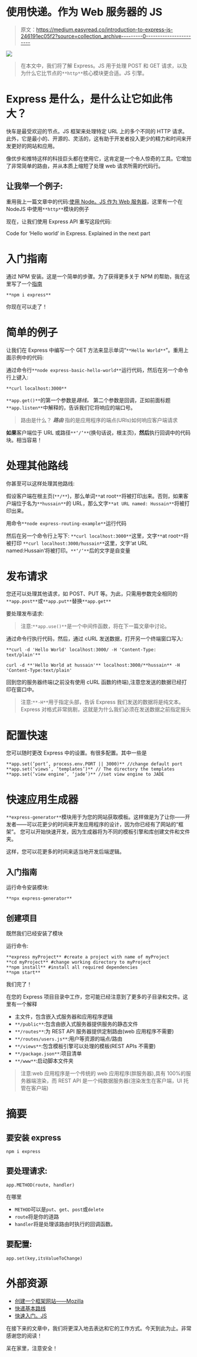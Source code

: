 # 使用快递。作为 Web 服务器的 JS

> 原文：<https://medium.easyread.co/introduction-to-express-js-246191ec05f2?source=collection_archive---------0----------------------->

![](img/60fa27f48594d6c0774b6634110cd325.png)

> 在本文中，我们将了解 Express。JS 用于处理 POST 和 GET 请求，以及为什么它比节点的`**http**`核心模块更合适。JS 引擎。

# Express 是什么，是什么让它如此伟大？

快车是最受欢迎的节点。JS 框架来处理特定 URL 上的多个不同的 HTTP 请求。此外，它是最小的、开源的、灵活的，这有助于开发者投入更少的精力和时间来开发更好的网站和应用。

像优步和推特这样的科技巨头都在使用它，这肯定是一个令人惊奇的工具。它增加了非常简单的路由，并从本质上缩短了处理 web 请求所需的代码行。

## 让我举一个例子:

重用我上一篇文章中的代码:[使用 Node。JS 作为 Web 服务器](https://medium.com/easyread/http-server-with-node-js-5e0d8df901b4)，这里有一个在 NodeJS 中使用`**http**`模块的例子

现在，让我们使用 Express API 重写这段代码:

Code for ‘Hello world’ in Express. Explained in the next part

# 入门指南

通过 NPM 安装。这是一个简单的步骤。为了获得更多关于 NPM 的帮助，我在这里写了一个[指南](https://medium.com/@hussainarifkl/the-basics-of-npm-a32ee1d79901)

```
**npm i express**
```

你现在可以走了！

# 简单的例子

让我们在 Express 中编写一个 GET 方法来显示单词“`**Hello World**`”。重用上面示例中的代码:

通过命令行`**node express-basic-hello-world**`运行代码，然后在另一个命令行上键入:

```
**curl localhost:3000**
```

`**app.get()**`的第一个参数是*路线。*
第二个参数是回调，正如前面标题
`**app.listen**`中解释的，告诉我们它将响应的端口号。

> 路由是什么？ ***路由*** 指的是应用程序的端点(URIs)如何响应客户端请求

**如果**客户端位于 URL 或路径`**‘/’**`(换句话说，根主页)，**然后**执行回调中的代码块。相当容易！

# 处理其他路线

你甚至可以这样处理其他路线:

假设客户端在根主页(`**/**`)，那么单词`**`at root`**`将被打印出来。否则，如果客户端位于名为`**hussain**`的 URL，那么文字`**at URL named: Hussain**`将被打印出来。

用命令`**node express-routing-example**`运行代码

然后在另一个命令行上写下:
`**curl localhost:3000**`这里，文字`**`at root`**`将被打印
`**curl localhost:3000/hussain**`这里，文字‘at URL named:Hussain’将被打印。`**‘/’**`后的文字是自变量

# 发布请求

您还可以处理其他请求，如 POST、PUT 等。为此，只需用参数完全相同的`**app.post**`或`**app.put**`替换`**app.get**`

要处理发布请求:

> 注意:`**app.use()**`是一个中间件函数，将在下一篇文章中讨论。

通过命令行执行代码，然后，通过 cURL 发送数据，打开另一个终端窗口写入:

`**curl -d 'Hello World' localhost:3000/ -H 'Content-Type: text/plain'**`

```
curl -d **'Hello World at hussain'** localhost:3000/**hussain** -H 'Content-Type:text/plain' 
```

回到您的服务器终端(之前没有使用 cURL 函数的终端),注意您发送的数据已经打印在窗口中。

> 注意:`**-H**`用于指定头部，告诉 Express 我们发送的数据将是纯文本。Express 对格式非常挑剔，这就是为什么我们必须在发送数据之前指定报头

# 配置快速

您可以随时更改 Express 中的设置。有很多配置。其中一些是

```
**app.set(‘port’, process.env.PORT || 3000)** //change default port
**app.set(‘views’, ‘templates’)** // The directory the templates
**app.set(‘view engine’, ‘jade’)** //set view engine to JADE
```

# 快速应用生成器

`**express-generator**`模块用于为您的网站获取模板。这样做是为了让你——开发者——可以花更少的时间来开发应用程序的设计，因为你已经有了网站的“框架”。
您可以开始快速开发，因为生成器将为不同的模板引擎和库创建文件和文件夹。

这样，您可以花更多的时间来适当地开发后端逻辑。

## 入门指南

运行命令安装模块:

```
**npx express-generator**
```

## 创建项目

既然我们已经安装了模块

运行命令:

```
**express myProject** #create a project with name of myProject
**cd myProject** #change working directory to myProject
**npm install** #install all required dependencies
**npm start**
```

我们完了！

在您的 Express 项目目录中工作，您可能已经注意到了更多的子目录和文件。这里有一个解释

*   主文件，包含嵌入式服务器和应用程序逻辑
*   `**/public**`:包含由嵌入式服务器提供服务的静态文件
*   `**/routes**`:为 REST API 服务器提供定制路由(web 应用程序不需要)
*   `**/routes/users.js**`:用户等资源的端点/路由
*   `**/views**`:包含模板引擎可以处理的模板(REST APIs 不需要)
*   `**/package.json**`:项目清单
*   `**/www**`:启动脚本文件夹

> 注意:web 应用程序是一个传统的 web 应用程序(胖服务器),具有 100%的服务器端渲染，而 REST API 是一个纯数据服务器(渲染发生在客户端，UI 托管在客户端)

# 摘要

## 要安装 express

```
npm i express
```

## 要处理请求:

```
app.METHOD(route, handler)
```

在哪里

*   `METHOD`可以是`put`、`get`、`post`或`delete`
*   `route`将是你的道路
*   `handler`将是处理该路由时执行的回调函数。

## 要配置:

```
app.set(key,itsValueToChange)
```

# 外部资源

*   [创建一个框架网站——Mozilla](https://developer.mozilla.org/en-US/docs/Learn/Server-side/Express_Nodejs/skeleton_website)
*   [快递基本路线](https://expressjs.com/en/starter/basic-routing.html)
*   [快速入门。JS](https://www.creativebloq.com/how-to/get-started-with-expressjs)

在接下来的文章中，我们将更深入地去表达和它的工作方式。今天到此为止。非常感谢您的阅读！

呆在家里，注意安全！
